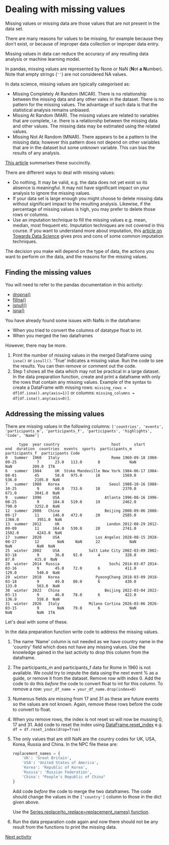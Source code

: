 # Dealing with missing values

Missing values or missing data are those values that are not present in the data set.

There are many reasons for values to be missing, for example because they don't exist, or because of improper data
collection or improper data entry.

Missing values in data can reduce the accuracy of any resulting data analysis or machine learning model.

In pandas, missing values are represented by None or NaN (**N**ot **a** **N**umber). Note that empty strings (`''`) are
not considered NA values.

In data science, missing values are typically categorised as:

- Missing Completely At Random (MCAR). There is no relationship between the missing data and any other vales in the
  dataset. There is no pattern for the missing values. The advantage of such data is that the statistical analysis
  remains unbiased.
- Missing At Random (MAR). The missing values are related to variables that are complete, i.e. there is a relationshp
  between the missing data and other values. The missing data may be estimated using the related values.
- Missing Not At Random (MNAR). There appears to be a pattern to the missing data; however this pattern does not depend
  on other variables that are in the dataset but some unknown variable. This can bias the results of any analysis.

[This article](https://www.analyticsvidhya.com/blog/2021/10/handling-missing-value/) summarises these succinctly.

There are different ways to deal with missing values:

- Do nothing. It may be valid, e.g. the data does not yet exist so its absence is meaningful. It may not have
  significant impact on your analysis to ignore the missing values.
- If your data set is large enough you might choose to delete missing data without significant impact to the resulting
  analysis. Likewise, if the percentage of missing values is high, you may prefer to delete those rows
  or columns.
- Use an imputation technique to fill the missing values e.g. mean, median, most frequent etc. Imputation techniques are
  not covered in this course. If you want to understand more about imputation,
  this [article on Towards Data Science](https://towardsdatascience.com/6-different-ways-to-compensate-for-missing-values-data-imputation-with-examples-6022d9ca0779)
  gives pros and cons of some common imputation techniques.

The decision you make will depend on the type of data, the actions you want to perform on the data, and the reasons for
the missing values.

## Finding the missing values

You will need to refer to the pandas documentation in this activity:

- [dropna()](https://pandas.pydata.org/docs/reference/api/pandas.DataFrame.dropna.html)
- [fillna()](https://pandas.pydata.org/docs/reference/api/pandas.DataFrame.fillna.html)
- [isnull()](https://pandas.pydata.org/docs/reference/api/pandas.DataFrame.isnull.html)
- [isna()](https://pandas.pydata.org/docs/reference/api/pandas.DataFrame.isna.html)

You have already found some issues with NaNs in the dataframe:

- When you tried to convert the columns of datatype float to int.
- When you merged the two dataframes

However, there may be more.

1. Print the number of missing values in the merged DataFrame using `isna()` or `isnull()`. 'True' indicates a
   missing value. Run the code to see the results. You can then remove or comment out the code.
2. Step 1 shows all the data which may not be practical in a large dataset. In the data preparation function, create and
   print a dataframe with
   only the rows that contain any missing values. Example of the syntax to create a DataFrame with missing
   rows: `missing_rows = df[df.isna().any(axis=1)]` or columns: `missing_columns = df[df.isna().any(axis=0)]`.

## Addressing the missing values

There are missing values in the following columns:
`['countries', 'events', 'participants_m', 'participants_f', 'participants', 'highlights', 'Code', 'Name']`

```text
      type  year country                       host      start        end  duration  countries  events  sports  participants_m  participants_f  participants Code
0   Summer  1960   Italy                       Rome 1960-09-18 1960-09-25         7       23.0   113.0       8             NaN             NaN         209.0  ITA
6   summer  1984      UK  Stoke Mandeville New York 1984-06-17 1984-08-01        45       58.0   975.0      18          1569.0           536.0        2105.0  NaN
7   summer  1988   Korea                      Seoul 1988-10-16 1988-10-25         9       60.0   733.0      18          2370.0           671.0        3041.0  NaN
9   summer  1996     USA                    Atlanta 1996-08-16 1996-08-25         9      104.0   519.0      19          2462.0           790.0        3252.0  NaN
12  summer  2008   China                    Beijing 2008-09-06 2008-09-17        11      146.0   472.0      20          2585.0          1366.0        3951.0  NaN
13  summer  2012      UK                     London 2012-08-29 2012-09-09        11      164.0   530.0      20          2741.0          1502.0        4243.0  NaN
17  summer  2028     USA                Los Angeles 2028-08-15 2028-08-27        12        NaN     NaN      22             NaN             NaN           NaN  NaN
25  winter  2002     USA             Salt Lake City 2002-03-09 2002-03-18         9       36.0    92.0       4           328.0            87.0         415.0  NaN
28  winter  2014  Russia                      Sochi 2014-03-07 2014-03-16         9       45.0    72.0       6           411.0           129.0         540.0  NaN
29  winter  2018   Korea                PyeongChang 2018-03-09 2018-03-18         9       49.0    80.0       6           430.0           133.0         563.0  NaN
30  winter  2022   China                    Beijing 2022-03-04 2022-03-13         9       46.0    78.0       6           422.0           136.0         558.0  NaN
31  winter  2026   Italy             Milano Cortina 2026-03-06 2026-03-15         9        NaN    79.0       6             NaN             NaN           NaN  ITA
```

Let's deal with some of these.

In the data preparation function write code to address the missing values.

1. The name 'Name' column is not needed as we have country name in the 'country' field which does not have any missing
   values. Use the knowledge gained in the last activity to drop this column from the dataframe.
2. The participants_m and participants_f data for Rome in 1960 is not available. We could try to impute the data using
   the next event % as a guide, or remove it from the dataset. Remove row with index 0. Add the code to do this _before_
   the code to convert float to int for this column. To remove a row: `your_df_name = your_df_name.drop(index=0)`
3. Numerous fields are missing from 17 and 31 as these are future events so the values are not known. Again, remove
   these rows before the code to convert to float.
4. When you remove rows, the index is not reset so will now be mussing 0, 17 and 31. Add code to reset the index using [DataFrame.reset_index](https://pandas.pydata.org/docs/reference/api/pandas.DataFrame.reset_index.html#pandas.DataFrame.reset_index) e.g. `df = df.reset_index(drop=True)`
5. The only values that are still NaN are the country codes for UK, USA, Korea, Russia and China. In the NPC file these
   are:

    ```python
    replacement_names = {
        'UK': 'Great Britain',
        'USA': 'United States of America',
        'Korea': 'Republic of Korea',
        'Russia': 'Russian Federation',
        'China': "People's Republic of China"
    }
    ```

   Add code _before_ the code to merge the two dataframes. The code should change the values in the `['country']` column
   to those in the dict given above.

   Use
   the [Series.replace(to_replace=replacement_names) function](https://pandas.pydata.org/docs/reference/api/pandas.Series.replace.html#pandas.Series.replace).
6. Run the data preparation code again and now there should not be any result from the functions to print the missing data.

[Next activity](2-8-pandas-categorical-data.md)